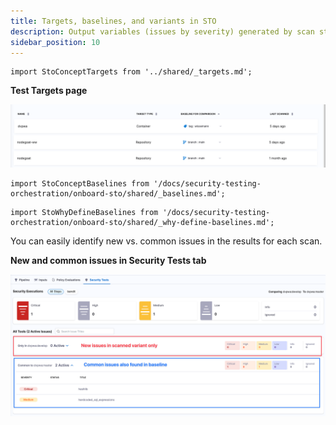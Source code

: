 ```yaml
---
title: Targets, baselines, and variants in STO
description: Output variables (issues by severity) generated by scan steps
sidebar_position: 10
---
```


```mdx-code-block
import StoConceptTargets from '../shared/_targets.md';
```

<StoConceptTargets />

**Test Targets page**

![Targets and baselines in the Test Targets page](../static/targets-and-baselines.png)

```mdx-code-block
import StoConceptBaselines from '/docs/security-testing-orchestration/onboard-sto/shared/_baselines.md';
```

<StoConceptBaselines />



```mdx-code-block
import StoWhyDefineBaselines from '/docs/security-testing-orchestration/onboard-sto/shared/_why-define-baselines.md';
```

<StoWhyDefineBaselines />


You can easily identify new vs. common issues in the results for each scan.

**New and common issues in Security Tests tab**

![Targets and baselines in the Test Targets page](../static/new-vs-common-issues-in-security-test-results.png)